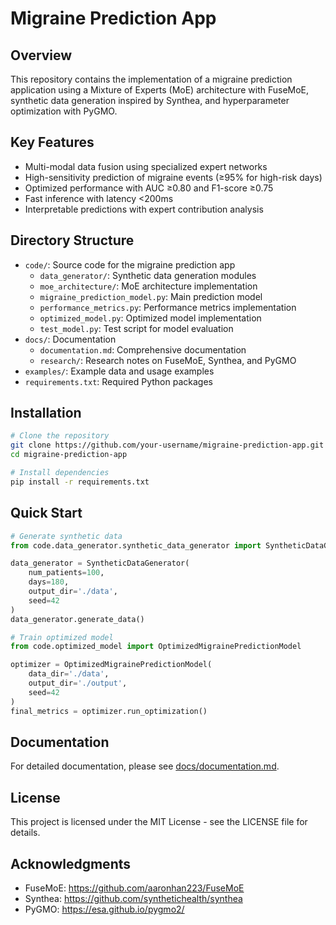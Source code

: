 # Migraine Prediction App

## Overview

This repository contains the implementation of a migraine prediction application using a Mixture of Experts (MoE) architecture with FuseMoE, synthetic data generation inspired by Synthea, and hyperparameter optimization with PyGMO.

## Key Features

- Multi-modal data fusion using specialized expert networks
- High-sensitivity prediction of migraine events (≥95% for high-risk days)
- Optimized performance with AUC ≥0.80 and F1-score ≥0.75
- Fast inference with latency <200ms
- Interpretable predictions with expert contribution analysis

## Directory Structure

- `code/`: Source code for the migraine prediction app
  - `data_generator/`: Synthetic data generation modules
  - `moe_architecture/`: MoE architecture implementation
  - `migraine_prediction_model.py`: Main prediction model
  - `performance_metrics.py`: Performance metrics implementation
  - `optimized_model.py`: Optimized model implementation
  - `test_model.py`: Test script for model evaluation
- `docs/`: Documentation
  - `documentation.md`: Comprehensive documentation
  - `research/`: Research notes on FuseMoE, Synthea, and PyGMO
- `examples/`: Example data and usage examples
- `requirements.txt`: Required Python packages

## Installation

```bash
# Clone the repository
git clone https://github.com/your-username/migraine-prediction-app.git
cd migraine-prediction-app

# Install dependencies
pip install -r requirements.txt
```

## Quick Start

```python
# Generate synthetic data
from code.data_generator.synthetic_data_generator import SyntheticDataGenerator

data_generator = SyntheticDataGenerator(
    num_patients=100,
    days=180,
    output_dir='./data',
    seed=42
)
data_generator.generate_data()

# Train optimized model
from code.optimized_model import OptimizedMigrainePredictionModel

optimizer = OptimizedMigrainePredictionModel(
    data_dir='./data',
    output_dir='./output',
    seed=42
)
final_metrics = optimizer.run_optimization()
```

## Documentation

For detailed documentation, please see [docs/documentation.md](docs/documentation.md).

## License

This project is licensed under the MIT License - see the LICENSE file for details.

## Acknowledgments

- FuseMoE: https://github.com/aaronhan223/FuseMoE
- Synthea: https://github.com/synthetichealth/synthea
- PyGMO: https://esa.github.io/pygmo2/
